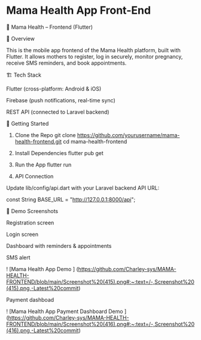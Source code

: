 # Mama Health App Front-End

📘 Mama Health – Frontend (Flutter)

🌸 Overview

This is the mobile app frontend of the Mama Health platform, built with Flutter.
It allows mothers to register, log in securely, monitor pregnancy, receive SMS reminders, and book appointments.

🏗️ Tech Stack

Flutter (cross-platform: Android & iOS)

Firebase (push notifications, real-time sync)

REST API (connected to Laravel backend)

🚀 Getting Started
1. Clone the Repo
git clone https://github.com/yourusername/mama-health-frontend.git
cd mama-health-frontend

2. Install Dependencies
flutter pub get

3. Run the App
flutter run

4. API Connection

Update lib/config/api.dart with your Laravel backend API URL:

const String BASE_URL = "http://127.0.0.1:8000/api";

📸 Demo Screenshots

Registration screen

Login screen

Dashboard with reminders & appointments

SMS alert

! [Mama Health App Demo ] (https://github.com/Charley-sys/MAMA-HEALTH-FRONTEND/blob/main/Screenshot%20(415).png#:~:text=/-,Screenshot%20(415).png,-Latest%20commit)

Payment dashboad

! [Mama Health App Payment Dashboard Demo ] (https://github.com/Charley-sys/MAMA-HEALTH-FRONTEND/blob/main/Screenshot%20(416).png#:~:text=/-,Screenshot%20(416).png,-Latest%20commit)



